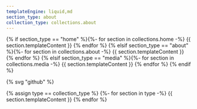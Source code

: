 ```yaml
---
templateEngine: liquid,md
section_type: about
collection_type: collections.about
---
```


{% if section_type == "home" %}{%- for section in collections.home -%}
{{ section.templateContent }}
{% endfor %}
{% elsif section_type == "about" %}{%- for section in collections.about -%}
{{ section.templateContent }}
{% endfor %}
{% elsif section_type == "media" %}{%- for section in collections.media -%}
{{ section.templateContent }}
{% endfor %}
{% endif %}

{% svg "github" %}

{% assign type == collection_type %}
{%- for section in type -%}
{{ section.templateContent }}
{% endfor %}
